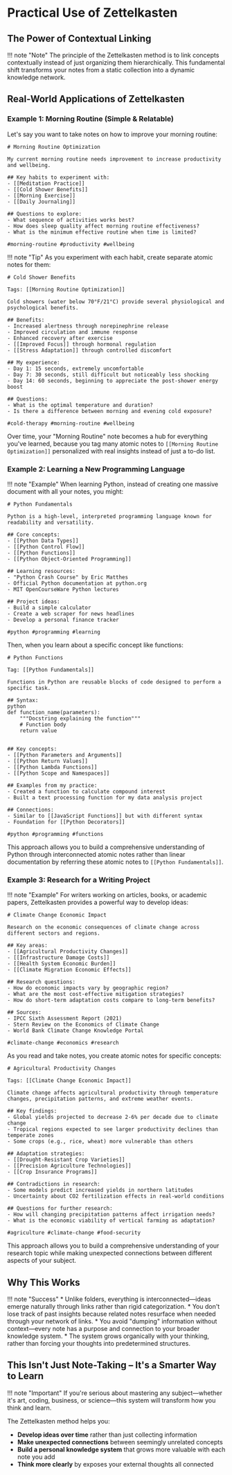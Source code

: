 
# Practical Use of Zettelkasten

## The Power of Contextual Linking

!!! note "Note"
    The principle of the Zettelkasten method is to link concepts contextually instead of just organizing them hierarchically. This fundamental shift transforms your notes from a static collection into a dynamic knowledge network.


## Real-World Applications of Zettelkasten

### Example 1: Morning Routine (Simple & Relatable)

Let's say you want to take notes on how to improve your morning routine:

```
# Morning Routine Optimization

My current morning routine needs improvement to increase productivity and wellbeing.

## Key habits to experiment with:
- [[Meditation Practice]]
- [[Cold Shower Benefits]]
- [[Morning Exercise]]
- [[Daily Journaling]]

## Questions to explore:
- What sequence of activities works best?
- How does sleep quality affect morning routine effectiveness?
- What is the minimum effective routine when time is limited?

#morning-routine #productivity #wellbeing
```

!!! note "Tip"
    As you experiment with each habit, create separate atomic notes for them:


```
# Cold Shower Benefits

Tags: [[Morning Routine Optimization]]

Cold showers (water below 70°F/21°C) provide several physiological and psychological benefits.

## Benefits:
- Increased alertness through norepinephrine release
- Improved circulation and immune response
- Enhanced recovery after exercise
- [[Improved Focus]] through hormonal regulation
- [[Stress Adaptation]] through controlled discomfort

## My experience:
- Day 1: 15 seconds, extremely uncomfortable
- Day 7: 30 seconds, still difficult but noticeably less shocking
- Day 14: 60 seconds, beginning to appreciate the post-shower energy boost

## Questions:
- What is the optimal temperature and duration?
- Is there a difference between morning and evening cold exposure?

#cold-therapy #morning-routine #wellbeing
```

Over time, your "Morning Routine" note becomes a hub for everything you've learned, because you tag many atomic notes to ```[[Morning Routine Optimization]]``` personalized with real insights instead of just a to-do list. 

### Example 2: Learning a New Programming Language

!!! note "Example"
    When learning Python, instead of creating one massive document with all your notes, you might:

```
# Python Fundamentals

Python is a high-level, interpreted programming language known for readability and versatility.

## Core concepts:
- [[Python Data Types]]
- [[Python Control Flow]]
- [[Python Functions]]
- [[Python Object-Oriented Programming]]

## Learning resources:
- "Python Crash Course" by Eric Matthes
- Official Python documentation at python.org
- MIT OpenCourseWare Python lectures

## Project ideas:
- Build a simple calculator
- Create a web scraper for news headlines
- Develop a personal finance tracker

#python #programming #learning
```

Then, when you learn about a specific concept like functions:

```
# Python Functions

Tag: [[Python Fundamentals]] 

Functions in Python are reusable blocks of code designed to perform a specific task.

## Syntax:
python
def function_name(parameters):
    """Docstring explaining the function"""
    # Function body
    return value


## Key concepts:
- [[Python Parameters and Arguments]]
- [[Python Return Values]]
- [[Python Lambda Functions]]
- [[Python Scope and Namespaces]]

## Examples from my practice:
- Created a function to calculate compound interest
- Built a text processing function for my data analysis project

## Connections:
- Similar to [[JavaScript Functions]] but with different syntax
- Foundation for [[Python Decorators]]

#python #programming #functions
```

This approach allows you to build a comprehensive understanding of Python through interconnected atomic notes rather than linear documentation by referring these atomic notes to ```[[Python Fundamentals]]```. 

### Example 3: Research for a Writing Project

!!! note "Example"
    For writers working on articles, books, or academic papers, Zettelkasten provides a powerful way to develop ideas:

```
# Climate Change Economic Impact

Research on the economic consequences of climate change across different sectors and regions.

## Key areas:
- [[Agricultural Productivity Changes]]
- [[Infrastructure Damage Costs]]
- [[Health System Economic Burden]]
- [[Climate Migration Economic Effects]]

## Research questions:
- How do economic impacts vary by geographic region?
- What are the most cost-effective mitigation strategies?
- How do short-term adaptation costs compare to long-term benefits?

## Sources:
- IPCC Sixth Assessment Report (2021)
- Stern Review on the Economics of Climate Change
- World Bank Climate Change Knowledge Portal

#climate-change #economics #research
```

As you read and take notes, you create atomic notes for specific concepts:

```
# Agricultural Productivity Changes

Tags: [[Climate Change Economic Impact]]

Climate change affects agricultural productivity through temperature changes, precipitation patterns, and extreme weather events.

## Key findings:
- Global yields projected to decrease 2-6% per decade due to climate change
- Tropical regions expected to see larger productivity declines than temperate zones
- Some crops (e.g., rice, wheat) more vulnerable than others

## Adaptation strategies:
- [[Drought-Resistant Crop Varieties]]
- [[Precision Agriculture Technologies]]
- [[Crop Insurance Programs]]

## Contradictions in research:
- Some models predict increased yields in northern latitudes
- Uncertainty about CO2 fertilization effects in real-world conditions

## Questions for further research:
- How will changing precipitation patterns affect irrigation needs?
- What is the economic viability of vertical farming as adaptation?

#agriculture #climate-change #food-security
```

This approach allows you to build a comprehensive understanding of your research topic while making unexpected connections between different aspects of your subject. 

## Why This Works

!!! note "Success"
    * Unlike folders, everything is interconnected—ideas emerge naturally through links rather than rigid categorization.
    * You don't lose track of past insights because related notes resurface when needed through your network of links.
    * You avoid "dumping" information without context—every note has a purpose and connection to your broader knowledge system.
    * The system grows organically with your thinking, rather than forcing your thoughts into predetermined structures.

## This Isn't Just Note-Taking – It's a Smarter Way to Learn

!!! note "Important"
    If you're serious about mastering any subject—whether it's art, coding, business, or science—this system will transform how you think and learn.

The Zettelkasten method helps you:

- **Develop ideas over time** rather than just collecting information
- **Make unexpected connections** between seemingly unrelated concepts
- **Build a personal knowledge system** that grows more valuable with each note you add
- **Think more clearly** by exposes your external thoughts all connected 

